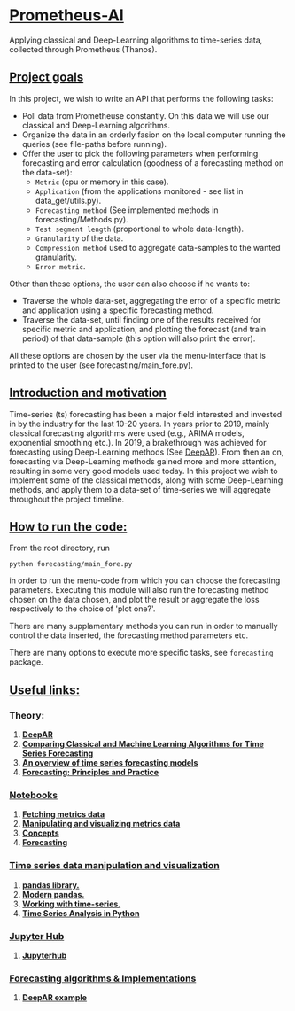 # <ins>Prometheus-AI</ins>
Applying classical and Deep-Learning algorithms to time-series data, collected through Prometheus (Thanos).

## <ins>Project goals</ins>
In this project, we wish to write an API that performs the following tasks:
 * Poll data from Prometheuse constantly. On this data we will use our classical and Deep-Learning algorithms.
 * Organize the data in an orderly fasion on the local computer running the queries (see file-paths before running).
 * Offer the user to pick the following parameters when performing forecasting and error calculation (goodness of a forecasting method on the data-set):
   * `Metric` (cpu or memory in this case).
   * `Application` (from the applications monitored - see list in data_get/utils.py).
   * `Forecasting method` (See implemented methods in forecasting/Methods.py).
   * `Test segment length` (proportional to whole data-length).
   * `Granularity` of the data.
   * `Compression method` used to aggregate data-samples to the wanted granularity.
   * `Error metric`.

Other than these options, the user can also choose if he wants to:
  * Traverse the whole data-set, aggregating the error of a specific metric and application using a specific forecasting method.
  * Traverse the data-set, until finding one of the results received for specific metric and application, and plotting the forecast (and train period) of that data-sample (this option will also print the error).

All these options are chosen by the user via the menu-interface that is printed to the user (see forecasting/main_fore.py).

## <ins>Introduction and motivation</ins>
Time-series (ts) forecasting has been a major field interested and invested in by the industry for the last 10-20 years. In years prior to 2019, mainly classical forecasting algorithms were used (e.g., ARIMA models, exponential smoothing etc.). 
In 2019, a brakethrough was achieved for forecasting using Deep-Learning methods (See [DeepAR](https://arxiv.org/abs/1704.04110)). From then an on, forecasting via Deep-Learning methods gained more and more attention, resulting in some very good models used today.
In this project we wish to implement some of the classical methods, along with some Deep-Learning methods, and apply them to a data-set of time-series we will aggregate throughout the project timeline. 

## <ins>How to run the code:</ins>
From the root directory, run

```
python forecasting/main_fore.py
```

in order to run the menu-code from which you can choose the forecasting parameters. Executing this module will also run the forecasting method chosen on the data chosen, and plot the result or aggregate the loss respectively to the choice of 'plot one?'.

There are many supplamentary methods you can run in order to manually control the data inserted, the forecasting method parameters etc.

There are many options to execute more specific tasks, see `forecasting` package.


## <ins>Useful links:</ins>

### Theory:
1. **[DeepAR](https://arxiv.org/abs/1704.04110)**
2. **[Comparing Classical and Machine Learning Algorithms for Time Series Forecasting](https://machinelearningmastery.com/findings-comparing-classical-and-machine-learning-methods-for-time-series-forecasting/)**
3. **[An overview of time series forecasting models](https://towardsdatascience.com/an-overview-of-time-series-forecasting-models-a2fa7a358fcb)**
4. **[Forecasting: Principles and Practice](https://otexts.com/fpp2/)**


### <ins>Notebooks</ins>
1. **[Fetching metrics data](https://github.com/aicoe-aiops/time-series/blob/master/notebooks/ts-1-fetching-metrics.ipynb)**
2. **[Manipulating and visualizing metrics data](https://github.com/aicoe-aiops/time-series/blob/master/notebooks/ts-2-visualization.ipynb)**
3. **[Concepts](https://github.com/aicoe-aiops/time-series/blob/master/notebooks/ts-3-concepts.ipynb)**
4. **[Forecasting](https://github.com/aicoe-aiops/time-series/blob/master/notebooks/ts-4-forecasting.ipynb)**

### <ins>Time series data manipulation and visualization</ins>
1. **[pandas library.](https://pandas.pydata.org/pandas-docs/stable/user_guide/timeseries.html)**
2. **[Modern pandas.](https://tomaugspurger.github.io/modern-7-timeseries)**
3. **[Working with time-series.](https://jakevdp.github.io/PythonDataScienceHandbook/03.11-working-with-time-series.html)**
4. **[Time Series Analysis in Python](https://www.youtube.com/playlist?list=PLtIY5kwXKny91_IbkqcIXuv6t1prQwFhO)**


  
### <ins>Jupyter Hub</ins>
1. **[Jupyterhub](https://jupyterhub-opf-jupyterhub.apps.smaug.na.operate-first.cloud/hub/spawn-pending/raz-mon)**

### <ins>Forecasting algorithms & Implementations</ins>
1. **[DeepAR example](https://github.com/zhykoties/TimeSeries)**
 
